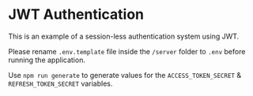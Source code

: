 # JWT Authentication

This is an example of a session-less authentication system using JWT.

Please rename `.env.template` file inside the `/server` folder to `.env` before running the application.

Use `npm run generate` to generate values for the `ACCESS_TOKEN_SECRET` & `REFRESH_TOKEN_SECRET` variables.
